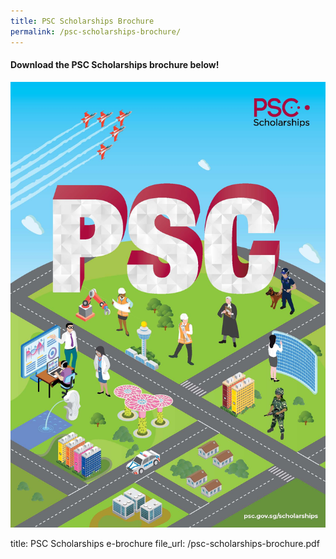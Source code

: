 ```yaml
---
title: PSC Scholarships Brochure
permalink: /psc-scholarships-brochure/
---
```


#### Download the PSC Scholarships brochure below!

![PSC Scholarships e-brochure](/images/brochure-cover.jpg)

title: PSC Scholarships e-brochure
file_url: /psc-scholarships-brochure.pdf
